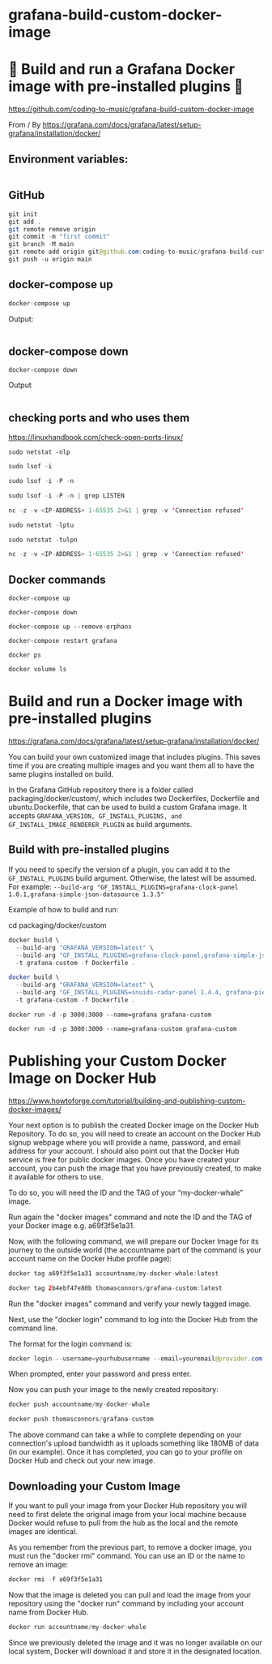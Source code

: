 # grafana-build-custom-docker-image

# 🚀 Build and run a Grafana Docker image with pre-installed plugins 🚀

https://github.com/coding-to-music/grafana-build-custom-docker-image

From / By https://grafana.com/docs/grafana/latest/setup-grafana/installation/docker/

## Environment variables:

```java

```

## GitHub

```java
git init
git add .
git remote remove origin
git commit -m "first commit"
git branch -M main
git remote add origin git@github.com:coding-to-music/grafana-build-custom-docker-image.git
git push -u origin main
```

## docker-compose up

```java
docker-compose up
```

Output:

```java

```

## docker-compose down

```
docker-compose down
```

Output

```java

```

## checking ports and who uses them

https://linuxhandbook.com/check-open-ports-linux/

```
sudo netstat -nlp
```

```java
sudo lsof -i

sudo lsof -i -P -n

sudo lsof -i -P -n | grep LISTEN

nc -z -v <IP-ADDRESS> 1-65535 2>&1 | grep -v 'Connection refused'

sudo netstat -lptu

sudo netstat -tulpn

nc -z -v <IP-ADDRESS> 1-65535 2>&1 | grep -v 'Connection refused'

```

## Docker commands

```
docker-compose up

docker-compose down

docker-compose up --remove-orphans

docker-compose restart grafana

docker ps

docker volume ls
```

# Build and run a Docker image with pre-installed plugins

https://grafana.com/docs/grafana/latest/setup-grafana/installation/docker/

You can build your own customized image that includes plugins. This saves time if you are creating multiple images and you want them all to have the same plugins installed on build.

In the Grafana GitHub repository there is a folder called packaging/docker/custom/, which includes two Dockerfiles, Dockerfile and ubuntu.Dockerfile, that can be used to build a custom Grafana image. It accepts `GRAFANA_VERSION, GF_INSTALL_PLUGINS, and GF_INSTALL_IMAGE_RENDERER_PLUGIN` as build arguments.

## Build with pre-installed plugins

If you need to specify the version of a plugin, you can add it to the `GF_INSTALL_PLUGINS` build argument. Otherwise, the latest will be assumed. For example: `--build-arg "GF_INSTALL_PLUGINS=grafana-clock-panel 1.0.1,grafana-simple-json-datasource 1.3.5"`

Example of how to build and run:

cd packaging/docker/custom

```java
docker build \
  --build-arg "GRAFANA_VERSION=latest" \
  --build-arg "GF_INSTALL_PLUGINS=grafana-clock-panel,grafana-simple-json-datasource" \
  -t grafana-custom -f Dockerfile .

docker build \
  --build-arg "GRAFANA_VERSION=latest" \
  --build-arg "GF_INSTALL_PLUGINS=snuids-radar-panel 1.4.4, grafana-piechart-panel 1.4.0, grafana-worldmap-panel 0.2.1, vonage-status-panel 1.0.9, natel-discrete-panel, briangann-gauge-panel, jdbranham-diagram-panel, grafana-simple-json-datasource" \
  -t grafana-custom -f Dockerfile .

```

```
docker run -d -p 3000:3000 --name=grafana grafana-custom

docker run -d -p 3000:3000 --name=grafana-custom grafana-custom
```

# Publishing your Custom Docker Image on Docker Hub

https://www.howtoforge.com/tutorial/building-and-publishing-custom-docker-images/

Your next option is to publish the created Docker image on the Docker Hub Repository. To do so, you will need to create an account on the Docker Hub signup webpage where you will provide a name, password, and email address for your account. I should also point out that the Docker Hub service is free for public docker images. Once you have created your account, you can push the image that you have previously created, to make it available for others to use.

To do so, you will need the ID and the TAG of your “my-docker-whale” image.

Run again the "docker images" command and note the ID and the TAG of your Docker image e.g. a69f3f5e1a31.

Now, with the following command, we will prepare our Docker Image for its journey to the outside world (the accountname part of the command is your account name on the Docker Hube profile page):

```java
docker tag a69f3f5e1a31 accountname/my-docker-whale:latest

docker tag 2b4ebf47e80b thomasconnors/grafana-custom:latest
```

Run the "docker images" command and verify your newly tagged image.

Next, use the "docker login" command to log into the Docker Hub from the command line.

The format for the login command is:

```java
docker login --username=yourhubusername --email=youremail@provider.com
```

When prompted, enter your password and press enter.

Now you can push your image to the newly created repository:

```java
docker push accountname/my-docker-whale

docker push thomasconnors/grafana-custom
```

The above command can take a while to complete depending on your connection's upload bandwidth as it uploads something like 180ΜΒ of data (in our example). Once it has completed, you can go to your profile on Docker Hub and check out your new image.

## Downloading your Custom Image

If you want to pull your image from your Docker Hub repository you will need to first delete the original image from your local machine because Docker would refuse to pull from the hub as the local and the remote images are identical.

As you remember from the previous part, to remove a docker image, you must run the "docker rmi" command. You can use an ID or the name to remove an image:

```java
docker rmi -f a69f3f5e1a31
```

Now that the image is deleted you can pull and load the image from your repository using the "docker run" command by including your account name from Docker Hub.

```java
docker run accountname/my-docker-whale
```

Since we previously deleted the image and it was no longer available on our local system, Docker will download it and store it in the designated location.
